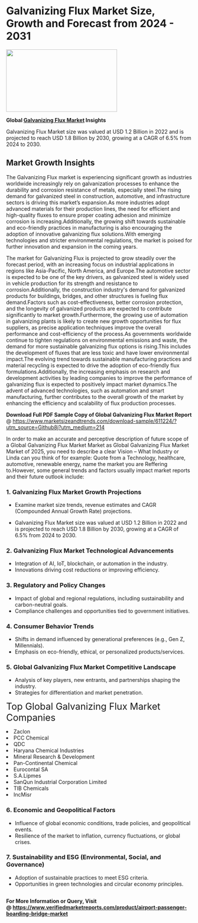 <H1>Galvanizing Flux Market Size, Growth and Forecast from 2024 - 2031</H1><img class="aligncenter size-medium wp-image-584254" src="https://thirdeyenews.in/wp-content/uploads/2024/09/Global-Market-Research-300x168.jpeg" alt="" width="300" height="168" /><p><strong>Global&nbsp;<a href="https://www.marketsizeandtrends.com/download-sample/611224/?utm_source=Github8j?utm_medium=214">Galvanizing Flux Market</a> Insights</strong></p><p>Galvanizing Flux Market size was valued at USD 1.2 Billion in 2022 and is projected to reach USD 1.8 Billion by 2030, growing at a CAGR of 6.5% from 2024 to 2030.</p><p><h2>Market Growth Insights</h2> <p>The Galvanizing Flux market is experiencing significant growth as industries worldwide increasingly rely on galvanization processes to enhance the durability and corrosion resistance of metals, especially steel.The rising demand for galvanized steel in construction, automotive, and infrastructure sectors is driving this market’s expansion.As more industries adopt advanced materials for their production lines, the need for efficient and high-quality fluxes to ensure proper coating adhesion and minimize corrosion is increasing.Additionally, the growing shift towards sustainable and eco-friendly practices in manufacturing is also encouraging the adoption of innovative galvanizing flux solutions.With emerging technologies and stricter environmental regulations, the market is poised for further innovation and expansion in the coming years.</p> <p>The market for Galvanizing Flux is projected to grow steadily over the forecast period, with an increasing focus on industrial applications in regions like Asia-Pacific, North America, and Europe.The automotive sector is expected to be one of the key drivers, as galvanized steel is widely used in vehicle production for its strength and resistance to corrosion.Additionally, the construction industry's demand for galvanized products for buildings, bridges, and other structures is fueling flux demand.Factors such as cost-effectiveness, better corrosion protection, and the longevity of galvanized products are expected to contribute significantly to market growth.Furthermore, the growing use of automation in galvanizing plants is likely to create new growth opportunities for flux suppliers, as precise application techniques improve the overall performance and cost-efficiency of the process.As governments worldwide continue to tighten regulations on environmental emissions and waste, the demand for more sustainable galvanizing flux options is rising.This includes the development of fluxes that are less toxic and have lower environmental impact.The evolving trend towards sustainable manufacturing practices and material recycling is expected to drive the adoption of eco-friendly flux formulations.Additionally, the increasing emphasis on research and development activities by leading companies to improve the performance of galvanizing flux is expected to positively impact market dynamics.The advent of advanced technologies, such as automation and smart manufacturing, further contributes to the overall growth of the market by enhancing the efficiency and scalability of flux production processes.<p><span class=""><strong>Download Full PDF Sample Copy of Global Galvanizing Flux Market Report</strong> @ <a href="https://www.marketsizeandtrends.com/download-sample/611224/?utm_source=Github8j?utm_medium=214" target="_blank">https://www.marketsizeandtrends.com/download-sample/611224/?utm_source=Github8j?utm_medium=214</a></span></p><p>In order to make an accurate and perceptive description of future scope of a Global&nbsp;Galvanizing Flux Market Market as Global&nbsp;Galvanizing Flux Market Market of 2025, you need to describe a clear Vision &ndash; What Industry or Linda can you think of for example: Quote from a Technology, healthcare, automotive, renewable energy, name the market you are Reffering to.However, some general trends and factors usually impact market reports and their future outlook include:</p><h3>1.&nbsp;<strong>Galvanizing Flux Market Growth Projections</strong></h3><ul><li>Examine market size trends, revenue estimates and CAGR (Compounded Annual Growth Rate) projections.</li><li><p>Galvanizing Flux Market size was valued at USD 1.2 Billion in 2022 and is projected to reach USD 1.8 Billion by 2030, growing at a CAGR of 6.5% from 2024 to 2030.</p></li></ul><h3>2.&nbsp;<strong>Galvanizing Flux Market Technological Advancements</strong></h3><ul><li>Integration of AI, IoT, blockchain, or automation in the industry.</li><li>Innovations driving cost reductions or improving efficiency.</li></ul><h3>3.&nbsp;<strong>Regulatory and Policy Changes</strong></h3><ul><li>Impact of global and regional regulations, including sustainability and carbon-neutral goals.</li><li>Compliance challenges and opportunities tied to government initiatives.</li></ul><h3>4.&nbsp;<strong>Consumer Behavior Trends</strong></h3><ul><li>Shifts in demand influenced by generational preferences (e.g., Gen Z, Millennials).</li><li>Emphasis on eco-friendly, ethical, or personalized products/services.</li></ul><h3>5.&nbsp;<strong>Global Galvanizing Flux Market Competitive Landscape</strong></h3><ul><li>Analysis of key players, new entrants, and partnerships shaping the industry.</li><li>Strategies for differentiation and market penetration.</li></ul><p data-pm-slice="1 1 []"><span style="color: inherit; font-family: inherit; font-size: 25px;">Top Global Galvanizing Flux Market Companies</span></p><div class="" data-test-id=""><p><li>Zaclon</li><li> PCC Chemical</li><li> QDC</li><li> Haryana Chemical Industries</li><li> Mineral Research & Development</li><li> Pan-Continental Chemical</li><li> Eurocontal SA</li><li> S.A.Lipmes</li><li> SanQun Industrial Corporation Limited</li><li> TIB Chemicals</li><li> IncMisr</li></p></div><h3>6.&nbsp;<strong>Economic and Geopolitical Factors</strong></h3><ul><li>Influence of global economic conditions, trade policies, and geopolitical events.</li><li>Resilience of the market to inflation, currency fluctuations, or global crises.</li></ul><h3>7.&nbsp;<strong>Sustainability and ESG (Environmental, Social, and Governance)</strong></h3><ul><li>Adoption of sustainable practices to meet ESG criteria.</li><li>Opportunities in green technologies and circular economy principles.</li></ul><h2><strong style="font-size: 14px;">For More Information or Query, Visit @&nbsp;</strong><a style="background-color: #ffffff; font-size: 14px;" href="https://www.marketsizeandtrends.com/report/galvanizing-flux-market/" target="_blank">https://www.verifiedmarketreports.com/product/airport-passenger-boarding-bridge-market</a></h2>